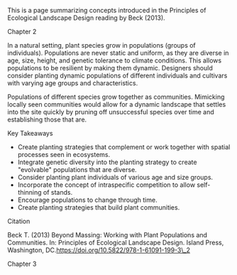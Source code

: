 This is a page summarizing concepts introduced in the Principles of
Ecological Landscape Design reading by Beck (2013).

Chapter 2

In a natural setting, plant species grow in populations (groups of
individuals). Populations are never static and uniform, as they are
diverse in age, size, height, and genetic tolerance to climate
conditions. This allows populations to be resilient by making them
dynamic. Designers should consider planting dynamic populations of
different individuals and cultivars with varying age groups and
characteristics.

Populations of different species grow together as communities. Mimicking
locally seen communities would allow for a dynamic landscape that
settles into the site quickly by pruning off unsuccessful species over
time and establishing those that are.

Key Takeaways

-   Create planting strategies that complement or work together with
    spatial processes seen in ecosystems.
-   Integrate genetic diversity into the planting strategy to create
    "evolvable" populations that are diverse.
-   Consider planting plant individuals of various age and size groups.
-   Incorporate the concept of intraspecific competition to allow
    self-thinning of stands.
-   Encourage populations to change through time.
-   Create planting strategies that build plant communities.

Citation

Beck T. (2013) Beyond Massing: Working with Plant Populations and
Communities. In: Principles of Ecological Landscape Design. Island
Press, Washington, DC.https://doi.org/10.5822/978-1-61091-199-3\_2

Chapter 3

